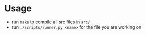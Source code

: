 # Usage
- run `make` to compile all src files in `src/`
- run `./scripts/runner.py <name>` for the file you are working on
